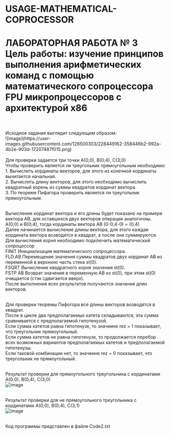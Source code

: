 # USAGE-MATHEMATICAL-COPROCESSOR

<h1> ЛАБОРАТОРНАЯ РАБОТА № 3 <br>
Цель работы: изучение принципов выполнения арифметических команд с помощью математического сопроцессора FPU микропроцессоров с 
архитектурой x86 </h1> <br> <br> 
Исходное задание выглядит следующим образом: <br> 
![image](https://user-images.githubusercontent.com/126500303/228449162-358446b2-992a-4b2e-903d-17207487f015.png)<br>   <br> 
Для проверки задается три точки А(0;0), B(0;4), C(3;0) <br>
Чтобы проверить является ли треугольник прямоугольным необходимо:  <br> 
1. Вычислить кординаты векторов, для этого из конечной кординаты вычитается начальная.  <br> 
2. Вычислить длину векторов, для этого необходимо вычислить квадратный корень из суммы квадратов кординат вектора. <br>
3. По теореме Пифагора проверить является ли треугольник прямоугольным.  <br> <br>

Вычисление кординат вектора и его длины будет показано на примере вектора АВ, для оставшихся двух векторов операции аналогичны. <br>
А(0;0) и B(0;4), тогда кординаты вектора АВ (0-0;4-0) = (0;4) <br>
Далее начинается вычисление длины вектора, для этого каждая кордината вектора возводится в квадрат, а после они суммируются. <br>
Для вычисления корня необходимо подключить математический сопроцессор <br>
FINIT Инициализация математического сопроцессора. <br>
FLD AB Перемещение значения суммы квадратов двух кординат АВ из переменной в верхнюю часть стека st(0). <br>
FSQRT Вычисление квадратного корня значения st(0). <br>
FSTP AB Возврат значения в переменную АВ из st(0), при этом st(0) очищается (стэк сдвигается вверх). <br>
После выполнения всех результатов получаются значения длин векторов. <br> <br>

Для проверки теоремы Пифогора все длины векторов возводятся в квадрат. <br>
После в цикле два предполагаемых катета складываются, эта сумма сравнивается с предполагаемой гипотенузой. <br>
Если сумма катетов равна гипотенузе, то значеине rez = 1 показывает, что треугольник прямоугольный. <br>
Если сумма катетов не равна гипотенузе, то продолжается перебор всех возможных вариантов предполагаемых катетов и предполагаемой гипотенузы. <br>
Если таковой комбинации нет, то значеине rez = 0 показывает, что треугольник не прямоугольный. <br> <br>

Результат проверки для прямоугольного треугольника с кординатами А(0;0), B(0;4), C(3;0) <br>
![image](https://user-images.githubusercontent.com/126500303/228457058-619b60b9-84b4-43ae-b9b7-dc92b28a9bb9.png) <br> <br>

Результат проверки для не прямоугольного треугольника с кординатами А(0;0), B(0;4), C(3;1) <br>
![image](https://user-images.githubusercontent.com/126500303/228457544-bafb547c-8068-4c48-911d-6eea19643ce3.png) <br> <br>

Код программы представлен в файле Code2.txt

